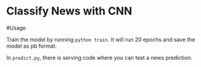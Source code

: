 # Classify News with CNN

#Usage

Train the model by running `python train`. It will run 20 epochs and save the model as pb format.

In `predict.py`, there is serving code where you can test a news prediction.